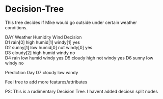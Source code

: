# Decision-Tree
This tree decides if Mike would go outside under certain weather conditions.

DAY   Weather   Humidity        Wind          Decision  
D1 	  rain[0]		high humid[1]	  windy[1]	    yes  
D2	  sunny[1]	low humid[0]		not windy[0]	yes  
D3 	  cloudy[2]	high humid	    windy	        no  
D4 	  rain		  low humid		    windy	        yes 
D5	  cloudy	  high			      not windy	    yes 
D6 	  sunny	    low			        windy	        no 	

Prediction Day
D7 	cloudy	low			windy 

Feel free to add more features/attributes  

PS: This is a rudimentary Decision Tree. I havent added deciosn split nodes  
